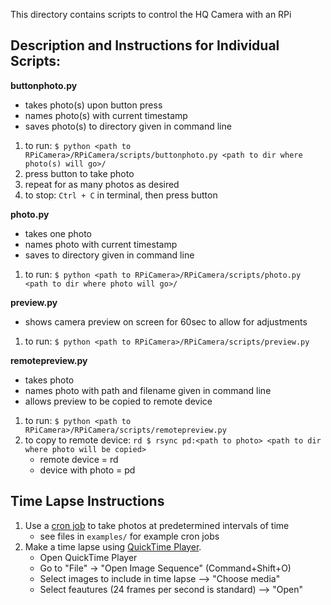 This directory contains scripts to control the HQ Camera with an RPi

## Description and Instructions for Individual Scripts:

**buttonphoto.py**
- takes photo(s) upon button press
- names photo(s) with current timestamp
- saves photo(s) to directory given in command line
1. to run: `$ python <path to RPiCamera>/RPiCamera/scripts/buttonphoto.py <path to dir where photo(s) will go>/`
2. press button to take photo
3. repeat for as many photos as desired
4. to stop: `Ctrl + C` in terminal, then press button

**photo.py**
- takes one photo
- names photo with current timestamp
- saves to directory given in command line
1. to run: `$ python <path to RPiCamera>/RPiCamera/scripts/photo.py <path to dir where photo will go>/`

**preview.py**
- shows camera preview on screen for 60sec to allow for adjustments
1. to run: `$ python <path to RPiCamera>/RPiCamera/scripts/preview.py`

**remotepreview.py**
- takes photo
- names photo with path and filename given in command line
- allows preview to be copied to remote device
1. to run: `$ python <path to RPiCamera>/RPiCamera/scripts/remotepreview.py`
2. to copy to remote device: `rd $ rsync pd:<path to photo> <path to dir where photo will be copied>`
    - remote device = rd
    - device with photo = pd

## Time Lapse Instructions
1. Use a [cron job](https://en.wikipedia.org/wiki/Cron) to take photos at predetermined intervals of time
    - see files in `examples/` for example cron jobs
2. Make a time lapse using [QuickTime Player](https://en.wikipedia.org/wiki/QuickTime).
    - Open QuickTime Player
    - Go to "File" -> "Open Image Sequence" (Command+Shift+O)
    - Select images to include in time lapse --> "Choose media"
    - Select feautures (24 frames per second is standard) --> "Open"